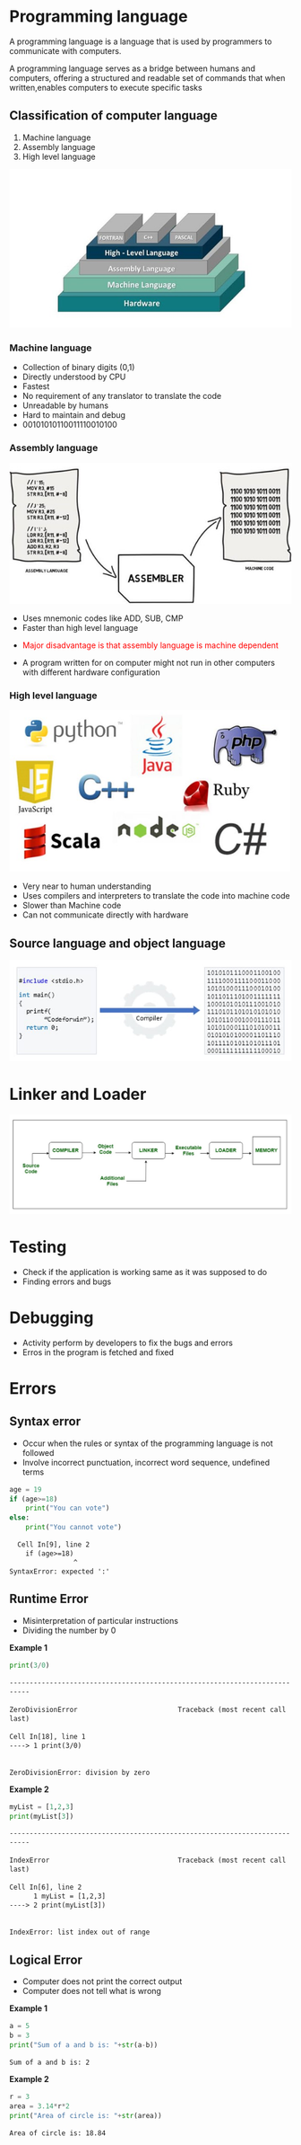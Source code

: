 # Programming language

A programming language is a language that is used by programmers to communicate with computers.

A programming language serves as a bridge between humans and computers, offering a structured and readable set of commands that when written,enables computers to execute specific tasks

## Classification of computer language

1.  Machine language
2.  Assembly language
3.  High level language

<img src="picture1.jpg">

### Machine language

- Collection of binary digits (0,1)
- Directly understood by CPU
- Fastest
- No requirement of any translator to translate the code
- Unreadable by humans
- Hard to maintain and debug
- 00101010110011110010100


### Assembly language

<img src="picture2.jpg">

- Uses mnemonic codes like ADD, SUB, CMP
- Faster than high level language
- <p style="color:red">Major disadvantage is that assembly language is machine dependent</p>
- A program written for on computer might not run in other computers with different hardware configuration

### High level language

<img src="picture3.jpg">

- Very near to human understanding
- Uses compilers and interpreters to translate the code into machine code
- Slower than Machine code
- Can not communicate directly with hardware


## Source language and object language

<img src="picture4.jpg">

# Linker and Loader

<img src = "picture5.jpg">

# Testing

- Check if the application is working same as it was supposed to do
- Finding errors and bugs


# Debugging

- Activity perform by developers to fix the bugs and errors
- Erros in the program is fetched and fixed


# Errors

## Syntax error

- Occur when the rules or syntax of the programming language is not followed
- Involve incorrect punctuation, incorrect word sequence, undefined terms


```python
age = 19
if (age>=18)
    print("You can vote")
else:
    print("You cannot vote")
```


      Cell In[9], line 2
        if (age>=18)
                    ^
    SyntaxError: expected ':'
    


## Runtime Error

- Misinterpretation of particular instructions
- Dividing the number by 0


**Example 1**


```python
print(3/0)
```


    ---------------------------------------------------------------------------

    ZeroDivisionError                         Traceback (most recent call last)

    Cell In[18], line 1
    ----> 1 print(3/0)
    

    ZeroDivisionError: division by zero


**Example 2**


```python
myList = [1,2,3]
print(myList[3])
```


    ---------------------------------------------------------------------------

    IndexError                                Traceback (most recent call last)

    Cell In[6], line 2
          1 myList = [1,2,3]
    ----> 2 print(myList[3])
    

    IndexError: list index out of range


## Logical Error

- Computer does not print the correct output
- Computer does not tell what is wrong

**Example 1**


```python
a = 5
b = 3
print("Sum of a and b is: "+str(a-b))
```

    Sum of a and b is: 2
    

**Example 2**


```python
r = 3
area = 3.14*r*2
print("Area of circle is: "+str(area))
```

    Area of circle is: 18.84
    
